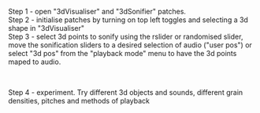 Step 1 - open "3dVisualiser" and "3dSonifier" patches.<br/>
Step 2 - initialise patches by turning on top left toggles and selecting a 3d shape in "3dVisualiser"<br/>
Step 3 - select 3d points to sonify using the rslider or randomised slider, move the sonification sliders to a desired selection of audio ("user pos") or select "3d pos" from the "playback mode" menu to have the 3d points maped to audio.<br/>

<br/>

Step 4 - experiment. Try different 3d objects and sounds, different grain densities, pitches and methods of playback 




